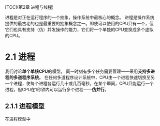 [TOC](第2章 进程与线程)

进程是对正在运行程序的一个抽象，操作系统中最核心的概念。
进程是操作系统提供的最古老的也是最重要的抽象概念之一。即使可以使用的CPU只有一个，但它们也具有支持（伪）并发操作的能力，它们将一个单独的CPU变换成多个虚拟的CPU。

# 2.1 进程

我们讨论**单个单核CPU**的模型。
同一时刻有多个任务需要管理——采用**支持多进程的多道程序系统**。
在任何多道程序设计系统中，CPU由一个进程快速切换至另一个进程，使每个进程各运行几十或几百毫秒。在某个瞬间，CPU只能运行一个进程，但CPU在1秒钟内可以运行多个进程——**伪并行**。

## 2.1.1 进程模型

在进程模型中
